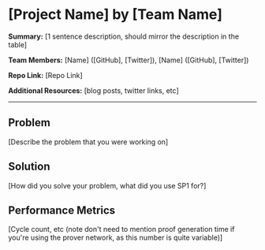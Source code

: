 # [Project Name] by [Team Name]

**Summary:** [1 sentence description, should mirror the description in the table]

**Team Members:** [Name] ([GitHub], [Twitter]), [Name] ([GitHub], [Twitter])

**Repo Link:** [Repo Link]

**Additional Resources:** [blog posts, twitter links, etc]

---
## Problem

[Describe the problem that you were working on]

## Solution

[How did you solve your problem, what did you use SP1 for?]

## Performance Metrics

[Cycle count, etc (note don't need to mention proof generation time if you're using the prover network, as this number is quite variable)]
